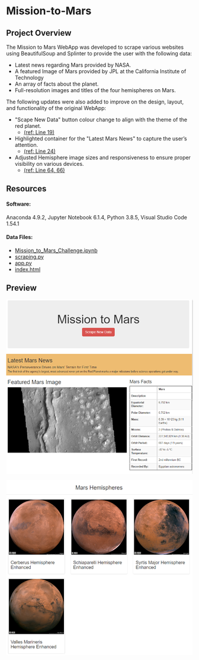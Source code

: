 # Mission-to-Mars

## Project Overview

The Mission to Mars WebApp was developed to scrape various websites using BeautifulSoup and Splinter to provide the user with the following data:

- Latest news regarding Mars provided by NASA.
- A featured Image of Mars provided by JPL at the California Institute of Technology
- An array of facts about the planet.
- Full-resolution images and titles of the four hemispheres on Mars.

The following updates were also added to improve on the design, layout, and functionality of the original WebApp: 

- "Scape New Data" button colour change to align with the theme of the red planet.
  - [(ref: Line 19)](templates/index.html)
- Highlighted container for the "Latest Mars News" to capture the user’s attention. 
  - [(ref: Line 24)](templates/index.html)
- Adjusted Hemisphere image sizes and responsiveness to ensure proper visibility on various devices.
  - [(ref: Line 64, 66)](templates/index.html)

## Resources 

#### Software:
Anaconda 4.9.2, Jupyter Notebook 6.1.4, Python 3.8.5, Visual Studio Code 1.54.1

#### Data Files:
  - [Mission_to_Mars_Challenge.ipynb](Mission_to_Mars_Challenge.ipynb)
  - [scraping.py](scraping.py)
  - [app.py](app.py)
  - [index.html](templates/index.html)

## Preview

<p align="left">
  <img src="Resources/WebApp_preview_1.PNG" width="900"/>
</p>


<p align="left">
  <img src="Resources/WebApp_preview_2.PNG" width="900"/>
</p>
